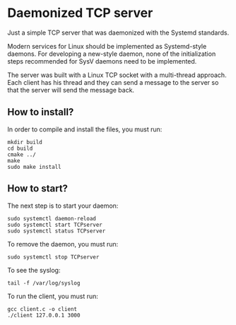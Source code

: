 # Daemonized TCP server

Just a simple TCP server that was daemonized with the Systemd standards. 

Modern services for Linux should be implemented as Systemd-style daemons. For developing a new-style daemon, none of the initialization steps recommended for SysV daemons need to be implemented. 

The server was built with a Linux TCP socket with a multi-thread approach. Each client has his thread and they can send a message to the server so that the server will send the message back.

## How to install?

In order to compile and install the files, you must run:

```
mkdir build
cd build
cmake ../
make
sudo make install
```

## How to start?

The next step is to start your daemon:

```
sudo systemctl daemon-reload
sudo systemctl start TCPserver
sudo systemctl status TCPserver
```

To remove the daemon, you must run:

```
sudo systemctl stop TCPserver
```

To see the syslog:

```
tail -f /var/log/syslog
```

To run the client, you must run:

```
gcc client.c -o client
./client 127.0.0.1 3000 
```
